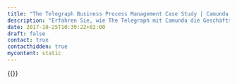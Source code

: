 ```yaml
---
title: "The Telegraph Business Process Management Case Study | Camunda BPM"
description: "Erfahren Sie, wie The Telegraph mit Camunda die Geschäftsprozessautomatisierung organisiert und die Effizienz im Unternehmen gesteigert hat. Camunda ist der Marktführer für Workflow-Automatisierung basierend auf Java und BPMN 2.0."
date: 2017-10-25T10:39:22+02:00
draft: false
contact: true
contacthidden: true
mycontent: static
---
```

{{<case-study-single
company="The Telegraph"
companydescription="<p>The Telegraph is an award-winning, multimedia news brand that has been synonymous with quality, authority and credibility for more than 160 years.</p></p>We are renowned for the analysis, perspective, opinion and insight that our journalism provides to a diverse and discerning audience. Every day the content we create – in print, online, in our apps and across many other platforms – is setting the news agenda, sparking debate and provoking comment.</p>"
customerquote=""
teaser=""
usecase=""
videolink=""
logo="//images.ctfassets.net/vpidbgnakfvf/4HjGHOhJx6u2qu6SQ2COCY/efbccc1a2de25e495b23186c7351a515/the-telegraph.svg"
pdf=""
thumbnail="">}}